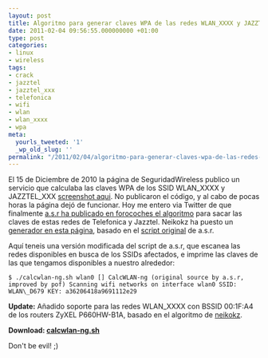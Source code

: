 ```yaml
---
layout: post
title: Algoritmo para generar claves WPA de las redes WLAN_XXXX y JAZZTEL_XXXX
date: 2011-02-04 09:56:55.000000000 +01:00
type: post
categories:
- linux
- wireless
tags:
- crack
- jazztel
- jazztel_xxx
- telefonica
- wifi
- wlan
- wlan_xxxx
- wpa
meta:
  yourls_tweeted: '1'
  _wp_old_slug: ''
permalink: "/2011/02/04/algoritmo-para-generar-claves-wpa-de-las-redes-wlan_xxxx-y-jazztel_xxxx/"
---
```

El 15 de Diciembre de 2010 la página de SeguridadWireless publico un servicio que calculaba las claves WPA de los SSID WLAN\_XXXX y JAZZTEL\_XXX [screenshot aqui](http://twitpic.com/3g5rrt). No publicaron el código, y al cabo de pocas horas la página dejó de funcionar. Hoy me entero via Twitter de que finalmente [a.s.r ha publicado en forocoches el algoritmo](http://www.forocoches.com/foro/showthread.php?t=2051928) para sacar las claves de estas redes de Telefonica y Jazztel. Neikokz ha puesto un [generador en esta página](http://kz.ath.cx/wlan/), basado en el [script original](http://kz.ath.cx/wlan/bash.txt) de a.s.r.

Aquí teneis una versión modificada del script de a.s.r, que escanea las redes disponibles en busca de los SSIDs afectados, e imprime las claves de las que tengamos disponibles a nuestro alrededor:

```
$ ./calcwlan-ng.sh wlan0 [] CalcWLAN-ng (original source by a.s.r, improved by pof) Scanning wifi networks on interface wlan0 SSID: WLAN\_D679 KEY: a36206418a9691112e29
```

**Update:** Añadido soporte para las redes WLAN\_XXXX con BSSID 00:1F:A4 de los routers ZyXEL P660HW-B1A, basado en el algoritmo de [neikokz](http://kz.ath.cx/wlan2/).

**Download: [calcwlan-ng.sh](/archives/files/calcwlan-ng.sh)**

Don't be evil! ;)

